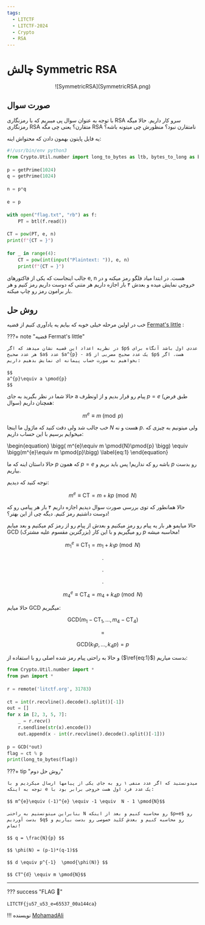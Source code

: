 ```yaml
---
tags:
  - LITCTF
  - LITCTF-2024
  - Crypto
  - RSA
---
```



# چالش Symmetric RSA

<center> 
![SymmetricRSA](SymmetricRSA.png)
</center>

## صورت سوال
با توجه به عنوان سوال پی میبریم که با رمزنگاری RSA سرو کار داریم.
حالا میگه رمزنگاری RSA متقارن؟ یعنی چی مگه RSA نامتقارن نبود؟ منظورش چی میتونه باشه؟


یه فایل پایتون بهمون دادن که محتواش اینه:
```py linenums="1" title="chal.py"
#!/usr/bin/env python3
from Crypto.Util.number import long_to_bytes as ltb, bytes_to_long as btl, getPrime

p = getPrime(1024)
q = getPrime(1024)

n = p*q

e = p

with open("flag.txt", "rb") as f:
	PT = btl(f.read())

CT = pow(PT, e, n)
print(f"{CT = }")

for _ in range(4):
	CT = pow(int(input("Plaintext: ")), e, n)
	print(f"{CT = }")
```

جالب اینجاست که یکی از فاکتورهای e, n هست. 
در ابتدا میاد فلگو رمز میکنه و در خروجی نمایش میده و بعدش ۴ بار اجازه داریم هر متنی که دوست داریم رمز کنیم و هر بار برامون رمز رو چاپ میکنه.


## روش حل

خب در اولین مرحله خیلی خوبه که بیایم یه یادآوری کنیم از قضیه <a target="_blank" href="https://en.wikipedia.org/wiki/Fermat%27s_little_theorem">Fermat's little</a> :

???+ note "قضیه Fermat's little"

    در نظریه اعداد این قضیه نشان میدهد که اگر $p$ عددی اول باشد آنگاه برای هر عدد صحیح $a$ عدد $a^{p} - a$ یک عدد صحیح مضربی از $p$ هست. اگر بخواهیم به صورت حساب پیمانه ای نمایش بدهیم داریم:

    $$
    a^{p}\equiv a \pmod{p}
    $$

حالا شما در نظر بگیرید به جای a پیام رو قرار بدیم و از اونطرف $p = e$  (طبق فرض سوال)  همچنان داریم:

$$
m^{e}\equiv m \pmod{p}
$$


خب جالب شد ولی دقت کنید که ماژول ما اینجا $N$ هست و نه $p$. ولی میتونیم به چیزی که میخوایم برسیم با این حساب داریم: 

\begin{equation}
\bigg( m^{e}\equiv m \pmod{N}\pmod{p} \bigg) \equiv 
\bigg(m^{e}\equiv m \pmod{p}\bigg)
\label{eq:1}
\end{equation}

حالا داستان اینه که ما $p$ که همون $p=e$  باشه رو که نداریم! پس باید بریم و $p$  رو بدست بیاریم.

توجه کنید که دیدیم:

$$ m^{e}\equiv \text{CT} =  m + kp \pmod{N}$$ 

حالا همانطور که توی بررسی صورت سوال دیدیم اجازه داریم ۴ بار هر پیامی رو که دوست  داشتیم رمز کنیم. دیگه چی از این بهتر؟!

حالا میایمو هر بار یه پیام رو رمز میکنیم و بعدش از پیام رو از رمز کم میکنیم و بعد میایم GCD (بزرگترین مقسوم علیه مشترک) رو میگیریم و با این کار $p$ محاسبه میشه!

$$ m_{1}^{e}\equiv \text{CT}_{1} =  m_{1} + k_{1}p \pmod{N}$$ 

$$ . $$

$$ . $$

$$ . $$

$$ m_{4}^{e}\equiv \text{CT}_{4} =  m_{4} + k_{4}p \pmod{N}$$ 

حالا میایم  GCD  میگیریم:

$$ \text{GCD}(m_{1} - \text{CT}_{1}, ..., m_{4} - \text{CT}_{4}) $$ 

$$ = $$

$$ \text{GCD}(k_{1}p, ..., k_{4}p) = p$$ 


و حالا به راحتی پیام رمز شده اصلی رو با استفاده از ($\ref{eq:1}$) بدست میاریم:




```python linenums="1" title="solve.py"
from Crypto.Util.number import *
from pwn import *

r = remote('litctf.org', 31783)

ct = int(r.recvline().decode().split()[-1])
out = []
for x in [2, 3, 5, 7]:
    _ = r.recv()
    r.sendline(str(x).encode())
    out.append(x - int(r.recvline().decode().split()[-1]))

p = GCD(*out)
flag = ct % p
print(long_to_bytes(flag))
```

???+ tip "روش حل دوم"
    
    میدونستید که اگر عدد منفی ۱ رو به جای یکی از پیامها ارسال میکردیم و با توجه به اینکه e یک عدد فرد اول هست خروجی برابر بود با:

    $$ m^{e}\equiv (-1)^{e} \equiv -1 \equiv  N - 1 \pmod{N}$$ 

    بنابراین میتونستیم به راحتی N رو محاسبه کنیم و بعد از اینکه $p=e$ رو بدست آوردیم $q$ رو محاسبه کنیم و بعدش کلید خصوصی رو بدست بیاریم و تمام!

    $$ q = \frac{N}{p} $$

    $$ \phi(N) = (p-1)*(q-1)$$

    $$ d \equiv p^{-1}  \pmod{\phi(N)} $$
    
    $$ CT^{d} \equiv m \pmod{N}$$


---
??? success "FLAG :triangular_flag_on_post:"
    <div dir="ltr">`LITCTF{ju57_u53_e=65537_00a144ca}`</div>


!!! نویسنده
    [MohamadAli](https://github.com/wh1te-r0s3)

